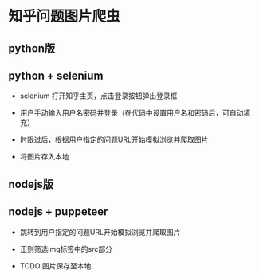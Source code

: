 # 知乎问题图片爬虫

## python版

## python + selenium

- selenium 打开知乎主页，点击登录按钮弹出登录框

- 用户手动输入用户名密码并登录（在代码中设置用户名和密码后，可自动填充）

- 时限过后，根据用户指定的问题URL开始模拟浏览并爬取图片

- 将图片存入本地

## nodejs版

## nodejs + puppeteer

- 跳转到用户指定的问题URL开始模拟浏览并爬取图片

- 正则筛选img标签中的src部分

- TODO:图片保存至本地
